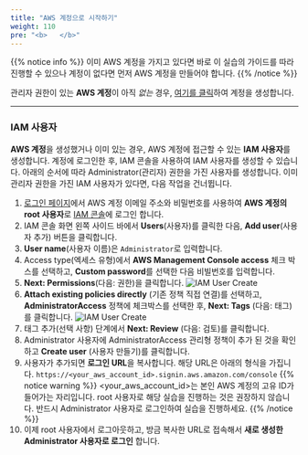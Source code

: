 ```yaml
---
title: "AWS 계정으로 시작하기"
weight: 110
pre: "<b>   </b>"
---
```


{{% notice info %}}
이미 AWS 계정을 가지고 있다면 바로 이 실습의 가이드를 따라 진행할 수 있으나 계정이 없다면 먼저 AWS 계정을 만들어야 합니다.
{{% /notice %}}


관리자 권한이 있는 **AWS 계정**이 아직 _없는_ 경우, [여기를 클릭](https://aws.amazon.com/ko/premiumsupport/knowledge-center/create-and-activate-aws-account/)하여 계정을 생성합니다.


* * *
### IAM 사용자
**AWS 계정**을 생성했거나 이미 있는 경우, AWS 계정에 접근할 수 있는 **IAM 사용자**를 생성합니다. 계정에 로그인한 후, IAM 콘솔을 사용하여 IAM 사용자를 생성할 수 있습니다. 아래의 순서에 따라 Administrator(관리자) 권한을 가진 사용자를 생성합니다. 이미 관리자 권한을 가진 IAM 사용자가 있다면, 다음 작업을 건너뜁니다.

1. [로그인 페이지](https://console.aws.amazon.com/)에서 AWS 계정 이메일 주소와 비밀번호를 사용하여 **AWS 계정의 root 사용자**로 [IAM 콘솔](https://console.aws.amazon.com/iam/home#/home)에 로그인 합니다.
2. IAM 콘솔 화면 왼쪽 사이드 바에서 **Users**(사용자)를 클릭한 다음, **Add user**(사용자 추가) 버튼을 클릭합니다.
3. **User name**(사용자 이름)은 `Administrator`로 입력합니다.
4. Access type(엑세스 유형)에서 **AWS Management Console access** 체크 박스를 선택하고, **Custom password**를 선택한 다음 비빌번호를 입력합니다.
5.  **Next: Permissions**(다음: 권한)을 클릭합니다.
![IAM User Create](/images/settings/iam_user_create.png)
6.  **Attach existing policies directly** (기존 정책 직접 연결)를 선택하고, **AdministratorAccess** 정책에 체크박스를 선택한 후, **Next: Tags** (다음: 태그)를 클릭합니다.
![IAM User Create](/images/settings/iam_user_create_02.png)
7.  태그 추가(선택 사항) 단계에서 **Next: Review** (다음: 검토)를 클릭합니다.
8.  Administrator 사용자에 AdministratorAccess 관리형 정책이 추가 된 것을 확인하고 **Create user** (사용자 만들기)를 클릭합니다.
9.  사용자가 추가되면 **로그인 URL**을 복사합니다. 해당 URL은 아래의 형식을 가집니다.
`https://<your_aws_account_id>.signin.aws.amazon.com/console`
{{% notice warning %}}
<your_aws_account_id>는 본인 AWS 계정의 고유 ID가 들어가는 자리입니다. root 사용자로 해당 실습을 진행하는 것은 권장하지 않습니다. 반드시 Administrator 사용자로 로그인하여 실습을 진행하세요.
{{% /notice %}}
10.  이제 root 사용자에서 로그아웃하고, 방금 복사한 URL로 접속해서 **새로 생성한 Administrator 사용자로 로그인** 합니다.





